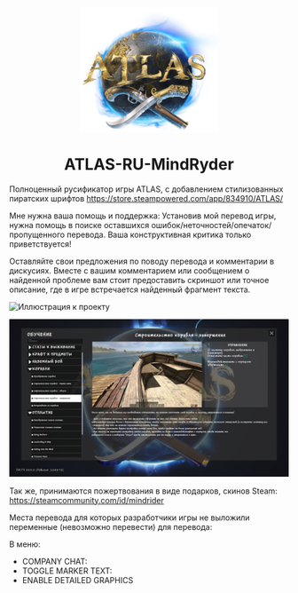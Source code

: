 <div align="center"><img src="https://github.com/mindryder/ATLAS-RU/raw/main/preview/atlas.png" width="250" alt="atlas game logo" align="center" style="max-width: 100%;">

# ATLAS-RU-MindRyder
</div>

Полноценный русификатор игры ATLAS, с добавлением стилизованных пиратских шрифтов
https://store.steampowered.com/app/834910/ATLAS/

Мне нужна ваша помощь и поддержка: 
Установив мой перевод игры, нужна помощь в поиске оставшихся ошибок/неточностей/опечаток/пропущенного перевода. Ваша конструктивная критика только приветствуется!

Оставляйте свои предложения по поводу перевода и комментарии в дискусиях. Вместе с вашим комментарием или сообщением о найденной проблеме вам стоит предоставить скриншот или точное описание, где в игре встречается найденный фрагмент текста.

![Иллюстрация к проекту](https://i.imgur.com/4tSx6Vk.jpeg)

![Image alt](https://github.com/mindryder/ATLAS-RU/raw/main/preview/1.png)


Так же, принимаются пожертвования в виде подарков, скинов Steam:
https://steamcommunity.com/id/mindrider

Места перевода для которых разработчики игры не выложили переменные (невозможно перевести) для перевода:

В меню:
- COMPANY CHAT:
- TOGGLE MARKER TEXT:
- ENABLE DETAILED GRAPHICS
